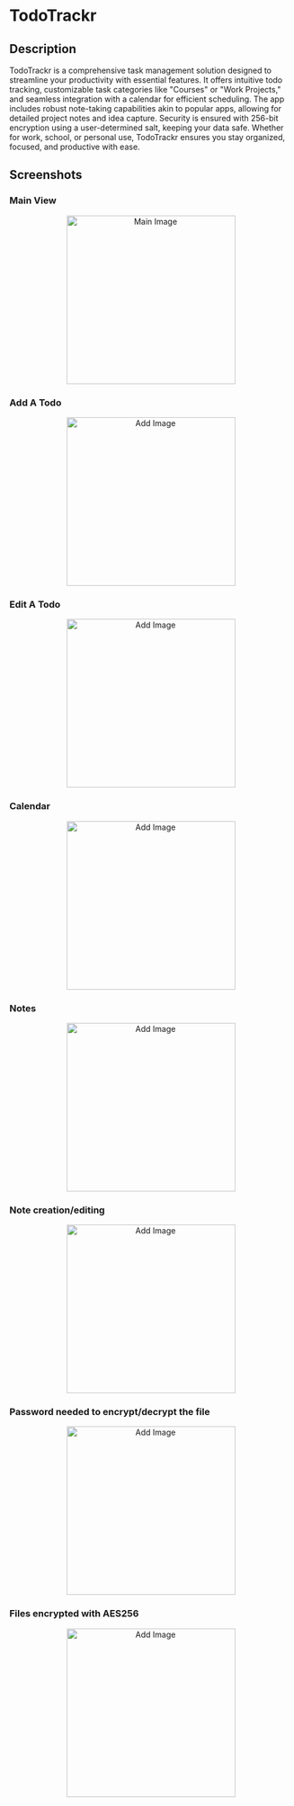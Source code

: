 #  TodoTrackr

## Description

TodoTrackr is a comprehensive task management solution designed to streamline your productivity with essential features. It offers intuitive todo tracking, customizable task categories like "Courses" or "Work Projects," and seamless integration with a calendar for efficient scheduling. The app includes robust note-taking capabilities akin to popular apps, allowing for detailed project notes and idea capture. Security is ensured with 256-bit encryption using a user-determined salt, keeping your data safe. Whether for work, school, or personal use, TodoTrackr ensures you stay organized, focused, and productive with ease.

## Screenshots

### Main View
<p align="center">
  <img src="Images/main.png" alt="Main Image" width="300">
</p>

### Add A Todo
<p align="center">
  <img src="Images/add.png" alt="Add Image" width="300">
</p>

### Edit A Todo
<p align="center">
  <img src="Images/edit.png" alt="Add Image" width="300">
</p>

### Calendar
<p align="center">
  <img src="Images/calendar.png" alt="Add Image" width="300">
</p>

### Notes
<p align="center">
  <img src="Images/notes.png" alt="Add Image" width="300">
</p>

### Note creation/editing
<p align="center">
  <img src="Images/edit_note.png" alt="Add Image" width="300">
</p>

### Password needed to encrypt/decrypt the file
<p align="center">
  <img src="Images/password.png" alt="Add Image" width="300">
</p>

### Files encrypted with AES256
<p align="center">
  <img src="Images/encrypted.png" alt="Add Image" width="300">
</p>